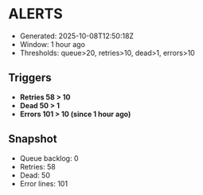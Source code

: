 # ALERTS

- Generated: 2025-10-08T12:50:18Z
- Window: 1 hour ago
- Thresholds: queue>20, retries>10, dead>1, errors>10

## Triggers
- **Retries 58 > 10**
- **Dead 50 > 1**
- **Errors 101 > 10 (since 1 hour ago)**

## Snapshot
- Queue backlog: 0
- Retries: 58
- Dead: 50
- Error lines: 101
